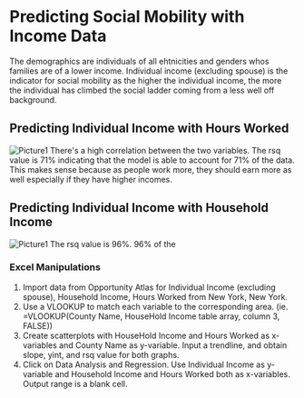 # Predicting Social Mobility with Income Data 
The demographics are individuals of all ehtnicities and genders whos families are of a lower income. Individual income (excluding spouse) is the indicator for social mobility as the higher the individual income, the more the individual has climbed the social ladder coming from a less well off background.

## Predicting Individual Income with Hours Worked
![Picture1](https://user-images.githubusercontent.com/60996310/75592698-f99e3500-5a50-11ea-993b-8b40542e9458.png)
There's a high correlation between the two variables. The rsq value is 71% indicating that the model is able to account for 71% of the data. This makes sense because as people work more, they should earn more as well especially if they have higher incomes. 

## Predicting Individual Income with Household Income
![Picture1](https://user-images.githubusercontent.com/60996310/75593069-15560b00-5a52-11ea-94f4-c895acfc143f.png)
The rsq value is 96%. 96% of the 

### Excel Manipulations
1. Import data from Opportunity Atlas for Individual Income (excluding spouse), Household Income, Hours Worked from New York, New York. 
2. Use a VLOOKUP to match each variable to the corresponding area. (ie. =VLOOKUP(County Name, HouseHold Income table array, column 3, FALSE)) 
3. Create scatterplots with HouseHold Income and Hours Worked as x-variables and County Name as y-variable. Input a trendline, and obtain slope, yint, and rsq value for both graphs.
4. Click on Data Analysis and Regression. Use Individual Income as y-variable and Household Income and Hours Worked both as x-variables. Output range is a blank cell. 
